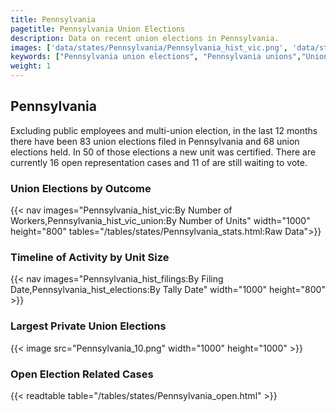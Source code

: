 ```yaml
---
title: Pennsylvania
pagetitle: Pennsylvania Union Elections
description: Data on recent union elections in Pennsylvania.
images: ['data/states/Pennsylvania/Pennsylvania_hist_vic.png', 'data/states/Pennsylvania/Pennsylvania_hist_size.png', 'data/states/Pennsylvania/Pennsylvania_10.png']
keywords: ["Pennsylvania union elections", "Pennsylvania unions","Union elections"]
weight: 1
---
```

##  Pennsylvania

Excluding public employees and multi-union election, in the last 12 months there have been 83 union elections filed in Pennsylvania and 68 union elections held. In 50 of those elections a new unit was certified. There are currently 16 open representation cases and 11 of are still waiting to vote.

### Union Elections by Outcome
{{< nav images="Pennsylvania_hist_vic:By Number of Workers,Pennsylvania_hist_vic_union:By Number of Units" width="1000" height="800" tables="/tables/states/Pennsylvania_stats.html:Raw Data">}}

### Timeline of Activity by Unit Size
{{< nav images="Pennsylvania_hist_filings:By Filing Date,Pennsylvania_hist_elections:By Tally Date" width="1000" height="800" >}}

### Largest Private Union Elections
{{< image src="Pennsylvania_10.png" width="1000" height="1000"  >}}

### Open Election Related Cases
{{< readtable table="/tables/states/Pennsylvania_open.html" >}}

